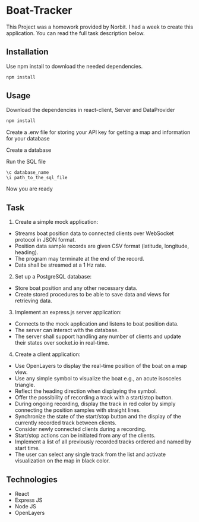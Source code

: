 # Boat-Tracker
This Project was a homework provided by Norbit. I had a week to create this application. You can read the full task description below.
## Installation

Use npm install to download the needed dependencies.

```bash
npm install
```

## Usage

Download the dependencies in react-client, Server and DataProvider
```bash
npm install
```

Create a .env file for storing your API key for getting a map and information for your database

Create a database

Run the SQL file

```
\c database_name
\i path_to_the_sql_file
```
Now you are ready
## Task

1. Create a simple mock application:
- Streams boat position data to connected clients over WebSocket protocol in JSON format.
- Position data sample records are given CSV format (latitude, longitude, heading). 
- The program may terminate at the end of the record. 
- Data shall be streamed at a 1 Hz rate.

2. Set up a PostgreSQL database:
- Store boat position and any other necessary data.
- Create stored procedures to be able to save data and views for retrieving data.

3. Implement an express.js server application:
- Connects to the mock application and listens to boat position data.
- The server can interact with the database. 
- The server shall support handling any number of clients and update their states over socket.io in real-time.

4. Create a client application:
- Use OpenLayers to display the real-time position of the boat on a map view.
- Use any simple symbol to visualize the boat e.g., an acute isosceles triangle. 
- Reflect the heading direction when displaying the symbol. 
- Offer the possibility of recording a track with a start/stop button. 
- During ongoing recording, display the track in red color by simply connecting the position samples with straight lines.
- Synchronize the state of the start/stop button and the display of the currently recorded track between clients.
- Consider newly connected clients during a recording.
- Start/stop actions can be initiated from any of the clients. 
- Implement a list of all previously recorded tracks ordered and named by start time.
- The user can select any single track from the list and activate visualization on the map in black color.

## Technologies
- React
- Express JS
- Node JS
- OpenLayers
